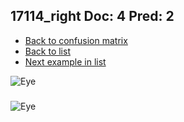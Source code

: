 ## 17114_right Doc: 4 Pred: 2
- [Back to confusion matrix](https://github.com/juliandewit/kaggle_retinopathy/blob/master/matrix.md)
- [Back to list](https://github.com/juliandewit/kaggle_retinopathy/blob/master/lists/42/list.md)
- [Next example in list](https://github.com/juliandewit/kaggle_retinopathy/blob/master/lists/42/17/17411_right.md)

![Eye](https://retinopaty.blob.core.windows.net/size1024/17114_right_4.jpeg)

### 

![Eye]()
